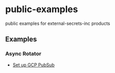 # public-examples
public examples for external-secrets-inc products

## Examples

### Async Rotator

* [Set up GCP PubSub](./async-rotator/pub-sub/terraform/README.md)